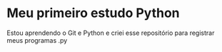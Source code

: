 # Meu primeiro estudo Python

Estou aprendendo o Git e Python e criei esse repositório para registrar meus programas .py
